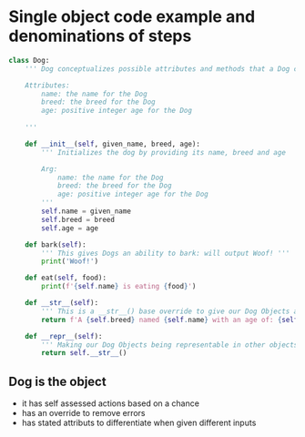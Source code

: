 # Single object code example and denominations of steps

```python
class Dog:
    ''' Dog conceptualizes possible attributes and methods that a Dog can have to represent an idea of a Dog through programming

    Attributes:
        name: the name for the Dog
        breed: the breed for the Dog
        age: positive integer age for the Dog
        
    '''

    def __init__(self, given_name, breed, age):
        ''' Initializes the dog by providing its name, breed and age

        Arg:
            name: the name for the Dog
            breed: the breed for the Dog
            age: positive integer age for the Dog
        '''
        self.name = given_name
        self.breed = breed
        self.age = age

    def bark(self):
        ''' This gives Dogs an ability to bark: will output Woof! '''
        print('Woof!')

    def eat(self, food):
        print(f'{self.name} is eating {food}')

    def __str__(self):
        ''' This is a __str__() base override to give our Dog Objects a string equivalent value. This allows our Dogs to type casted to strings.'''
        return f'A {self.breed} named {self.name} with an age of: {self.age}.'

    def __repr__(self):
        ''' Making our Dog Objects being representable in other objects. This is done by overriding __repr__()'''
        return self.__str__()

```

## Dog is the object
- it has self assessed actions based on a chance
- has an override to remove errors
- has stated attributs to differentiate when given different inputs
